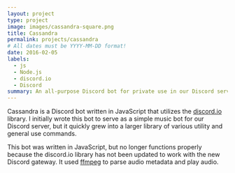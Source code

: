```yaml
---
layout: project
type: project
image: images/cassandra-square.png
title: Cassandra
permalink: projects/cassandra
# All dates must be YYYY-MM-DD format!
date: 2016-02-05
labels:
  - js
  - Node.js
  - discord.io
  - Discord
summary: An all-purpose Discord bot for private use in our Discord server.
---
```


Cassandra is a Discord bot written in JavaScript that utilizes the [discord.io](https://github.com/izy521/discord.io) library. I initially wrote this bot to serve as a simple music bot for our Discord server, but it quickly grew into a larger library of various utility and general use commands.

This bot was written in JavaScript, but no longer functions properly because the discord.io library has not been updated to work with the new Discord gateway. It used [ffmpeg](https://www.ffmpeg.org/) to parse audio metadata and play audio.
